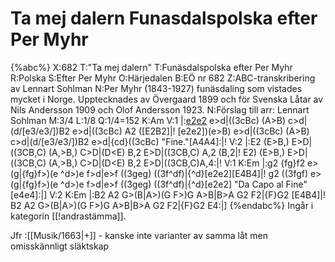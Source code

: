 # Ta mej dalern Funasdalspolska efter Per Myhr

{%abc%}
X:682
T:"Ta mej dalern"
T:Funäsdalspolska efter Per Myhr 
R:Polska
S:Efter Per Myhr
O:Härjedalen
B:EÖ nr 682
Z:ABC-transkribering av Lennart Sohlman
N:Per Myhr (1843-1927) funäsdaling som vistades mycket i Norge. Upptecknades av Övergaard 1899 och för Svenska Låtar av Nils Andersson 1909 och Olof Andersson 1923.
N:Förslag till arr: Lennart Sohlman
M:3/4
L:1/8
Q:1/4=152
K:Am
V:1
|:[e2e2](e>B) e>d|((3cBc) (A>B) c>d|(d/[e3/e3/])B2 e>d|((3cBc) A2 ([E2B2]|!
[e2e2])(e>B) e>d|((3cBc) (A>B) c>d|(d/[e3/e3/])B2 e>d|{cd}((3cBc) "Fine."[A4A4]:|!
V:2
|:E2 (E>B,) E>D|((3CB,C) (A,>B,) C>D|(D<E) B,2 E>D|((3CB,C) A,2 (B,2|!
E2) (E>B,) E>D|((3CB,C) (A,>B,) C>D|(D<E) B,2 E>D|((3CB,C)A,4:|!
V:1
K:Em
|:g2 {fg}f2 e>(g|{fg}f>)(e ^d>)e f>d|e>f ((3geg) ((3f^df)|{^d}[e2e2][E4B4]|!
g2 ((3fgf) e>(g|{fg}f>)(e ^d>)e f>d|e>f ((3geg) ((3f^df)|{^d}[e2e2] "Da Capo al Fine"[e4e4]:|]
V:2
K:Em
|:B2 A2 G>(B|A>)(G F>)G A>B|B>A G2 F2|{F}G2 [E4B4]|!
B2 A2 G>(B|A>)(G F>)G A>B|B>A G2 F2|{F}G2 E4:|]
{%endabc%}
Ingår i kategorin [[!andrastämma]].

Jfr :[[Musik/1663|+]] - kanske inte varianter av samma låt men omisskännligt släktskap
